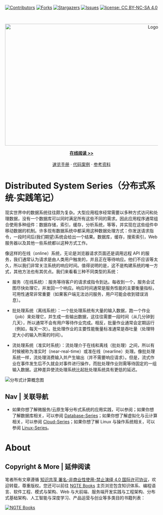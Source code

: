 [![Contributors][contributors-shield]][contributors-url]
[![Forks][forks-shield]][forks-url]
[![Stargazers][stars-shield]][stars-url]
[![Issues][issues-shield]][issues-url]
[![license: CC BY-NC-SA 4.0](https://img.shields.io/badge/license-CC%20BY--NC--SA%204.0-lightgrey.svg)][license-url]

<!-- PROJECT LOGO -->
<br />
<p align="center">
  <a href="https://github.com/wx-chevalier/DistributedSystem-Series">
    <img src="header.svg" alt="Logo" style="width: 100vw;height: 400px" />
  </a>

  <p align="center">
    <a href="https://ng-tech.icu/DistributedSystem-Series"><strong>在线阅读 >> </strong></a>
    <br />
    <br />
    <a href="https://github.com/wx-chevalier/Awesome-CheatSheets">速览手册</a>
    ·
    <a href="./examples">代码案例</a>
    ·
    <a href="https://github.com/wx-chevalier/Awesome-Lists">参考资料</a>

  </p>
</p>

# Distributed System Series（分布式系统·实践笔记）

现实世界中的数据系统往往颇为复杂。大型应用程序经常需要以多种方式访问和处理数据，没有一个数据库可以同时满足所有这些不同的需求。因此应用程序通常组合使用多种组件：数据存储，索引，缓存，分析系统，等等，并实现在这些组件中移动数据的机制。许多现有数据系统中都采用这种数据处理方式：你发送请求指令，一段时间后(我们期望)系统会给出一个结果。数据库，缓存，搜索索引，Web 服务器以及其他一些系统都以这种方式工作。

像这样的在线（online）系统，无论是浏览器请求页面还是调用远程 API 的服务，我们通常认为请求是由人类用户触发的，并且正在等待响应。他们不应该等太久，所以我们非常关注系统的响应时间。值得说明的是，这不是构建系统的唯一方式，其他方法也有其优点。我们来看看三种不同类型的系统：

- 服务（在线系统）：服务等待客户的请求或指令到达。每收到一个，服务会试图尽快处理它，并发回一个响应。响应时间通常是服务性能的主要衡量指标，可用性通常非常重要（如果客户端无法访问服务，用户可能会收到错误消息）。

- 批处理系统（离线系统）：一个批处理系统有大量的输入数据，跑一个作业（job）来处理它，并生成一些输出数据，这往往需要一段时间（从几分钟到几天），所以通常不会有用户等待作业完成。相反，批量作业通常会定期运行（例如，每天一次）。批处理作业的主要性能衡量标准通常是吞吐量（处理特定大小的输入所需的时间）。

- 流处理系统（准实时系统）：流处理介于在线和离线（批处理）之间，所以有时候被称为准实时（near-real-time）或准在线（nearline）处理。像批处理系统一样，流处理消费输入并产生输出（并不需要响应请求）。但是，流式作业在事件发生后不久就会对事件进行操作，而批处理作业则需等待固定的一组输入数据。这种差异使流处理系统比起批处理系统具有更低的延迟。

![分布式计算概念图](https://i.postimg.cc/dtd6t4MP/image.png)

## Nav | 关联导航

- 如果你想了解微服务/云原生等分布式系统的应用实践，可以参阅；如果你想了解数据库相关，可以参阅 [Database-Series](https://github.com/wx-chevalier/Database-Series)；如果你想了解虚拟化与云计算相关，可以参阅 [Cloud-Series](https://github.com/wx-chevalier/Cloud-Series)；如果你想了解 Linux 与操作系统相关，可以参阅 [Linux-Series](https://github.com/wx-chevalier/Linux-Series)。

# About

## Copyright & More | 延伸阅读

笔者所有文章遵循 [知识共享 署名-非商业性使用-禁止演绎 4.0 国际许可协议](https://creativecommons.org/licenses/by-nc-nd/4.0/deed.zh)，欢迎转载，尊重版权。您还可以前往 [NGTE Books](https://ng-tech.icu/books/) 主页浏览包含知识体系、编程语言、软件工程、模式与架构、Web 与大前端、服务端开发实践与工程架构、分布式基础架构、人工智能与深度学习、产品运营与创业等多类目的书籍列表：

[![NGTE Books](https://s2.ax1x.com/2020/01/18/19uXtI.png)](https://ng-tech.icu/books/)

<!-- MARKDOWN LINKS & IMAGES -->
<!-- https://www.markdownguide.org/basic-syntax/#reference-style-links -->

[contributors-shield]: https://img.shields.io/github/contributors/wx-chevalier/DistributedSystem-Series.svg?style=flat-square
[contributors-url]: https://github.com/wx-chevalier/DistributedSystem-Series/graphs/contributors
[forks-shield]: https://img.shields.io/github/forks/wx-chevalier/DistributedSystem-Series.svg?style=flat-square
[forks-url]: https://github.com/wx-chevalier/DistributedSystem-Series/network/members
[stars-shield]: https://img.shields.io/github/stars/wx-chevalier/DistributedSystem-Series.svg?style=flat-square
[stars-url]: https://github.com/wx-chevalier/DistributedSystem-Series/stargazers
[issues-shield]: https://img.shields.io/github/issues/wx-chevalier/DistributedSystem-Series.svg?style=flat-square
[issues-url]: https://github.com/wx-chevalier/DistributedSystem-Series/issues
[license-shield]: https://img.shields.io/github/license/wx-chevalier/DistributedSystem-Series.svg?style=flat-square
[license-url]: https://github.com/wx-chevalier/DistributedSystem-Series/blob/master/LICENSE.txt

